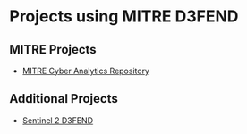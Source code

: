 # Projects using MITRE D3FEND

## MITRE Projects
- [MITRE Cyber Analytics Repository](https://car.mitre.org)

## Additional Projects
- [Sentinel 2 D3FEND](https://github.com/Intellisec-Solutions/Sentinel2D3FEND)
